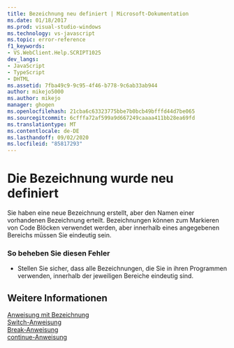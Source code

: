 ```yaml
---
title: Bezeichnung neu definiert | Microsoft-Dokumentation
ms.date: 01/18/2017
ms.prod: visual-studio-windows
ms.technology: vs-javascript
ms.topic: error-reference
f1_keywords:
- VS.WebClient.Help.SCRIPT1025
dev_langs:
- JavaScript
- TypeScript
- DHTML
ms.assetid: 7fba49c9-9c95-4f46-b778-9c6ab33ab944
author: mikejo5000
ms.author: mikejo
manager: ghogen
ms.openlocfilehash: 21cba6c63323775bbe7b0bcb49bfffd44d7be065
ms.sourcegitcommit: 6cfffa72af599a9d667249caaaa411bb28ea69fd
ms.translationtype: MT
ms.contentlocale: de-DE
ms.lasthandoff: 09/02/2020
ms.locfileid: "85817293"
---
```

# <a name="label-redefined"></a>Die Bezeichnung wurde neu definiert
Sie haben eine neue Bezeichnung erstellt, aber den Namen einer vorhandenen Bezeichnung erteilt. Bezeichnungen können zum Markieren von Code Blöcken verwendet werden, aber innerhalb eines angegebenen Bereichs müssen Sie eindeutig sein.  
  
### <a name="to-correct-this-error"></a>So beheben Sie diesen Fehler  
  
- Stellen Sie sicher, dass alle Bezeichnungen, die Sie in ihren Programmen verwenden, innerhalb der jeweiligen Bereiche eindeutig sind.  
  
## <a name="see-also"></a>Weitere Informationen  
 [Anweisung mit Bezeichnung](../../javascript/reference/labeled-statement-javascript.md)   
 [Switch-Anweisung](../../javascript/reference/switch-statement-javascript.md)   
 [Break-Anweisung](../../javascript/reference/break-statement-javascript.md)   
 [continue-Anweisung](../../javascript/reference/continue-statement-javascript.md)